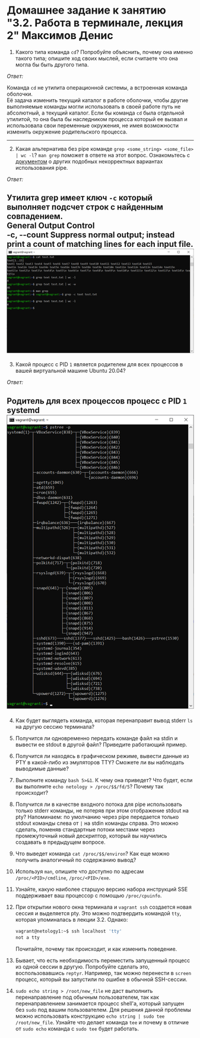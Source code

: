 # Домашнее задание к занятию "3.2. Работа в терминале, лекция 2" Максимов Денис

1. Какого типа команда `cd`? Попробуйте объяснить, почему она именно такого типа; опишите ход своих мыслей, если считаете что она могла бы быть другого типа.

_Ответ:_  

Команда `cd` не утилита операционной системы, а встроенная команда оболочки.  
Её задача изменить текущий каталог в работе оболочки, чтобы другие выполняемые команды могли использовать в своей работе путь не абсолютный, а текущий каталог. Если бы команда `cd` была отдельной утилитой, то она была бы наследником процесса который ее вызвал и использовала свои переменные окружения, не имея возможности изменить окружение родительского процесса.   

---
2. Какая альтернатива без pipe команде `grep <some_string> <some_file> | wc -l`? `man grep` поможет в ответе на этот вопрос. Ознакомьтесь с [документом](http://www.smallo.ruhr.de/award.html) о других подобных некорректных вариантах использования pipe.

_Ответ:_

Утилита grep имеет ключ `-с` который выполняет подсчет строк с найденным совпадением.  
   General Output Control  
    -c, --count 
    Suppress normal output; instead print a count of matching lines for each  input  file.  
![](img/pic1.png)
---
3. Какой процесс с PID `1` является родителем для всех процессов в вашей виртуальной машине Ubuntu 20.04?

_Ответ:_

Родитель для всех процессов процесс с PID `1` systemd  
![](img/pic2.png)
---
4. Как будет выглядеть команда, которая перенаправит вывод stderr `ls` на другую сессию терминала?
5. Получится ли одновременно передать команде файл на stdin и вывести ее stdout в другой файл? Приведите работающий пример.
6. Получится ли находясь в графическом режиме, вывести данные из PTY в какой-либо из эмуляторов TTY? Сможете ли вы наблюдать выводимые данные?
7. Выполните команду `bash 5>&1`. К чему она приведет? Что будет, если вы выполните `echo netology > /proc/$$/fd/5`? Почему так происходит?
8. Получится ли в качестве входного потока для pipe использовать только stderr команды, не потеряв при этом отображение stdout на pty? Напоминаем: по умолчанию через pipe передается только stdout команды слева от `|` на stdin команды справа.
Это можно сделать, поменяв стандартные потоки местами через промежуточный новый дескриптор, который вы научились создавать в предыдущем вопросе.
9. Что выведет команда `cat /proc/$$/environ`? Как еще можно получить аналогичный по содержанию вывод?
10. Используя `man`, опишите что доступно по адресам `/proc/<PID>/cmdline`, `/proc/<PID>/exe`.
11. Узнайте, какую наиболее старшую версию набора инструкций SSE поддерживает ваш процессор с помощью `/proc/cpuinfo`.
12. При открытии нового окна терминала и `vagrant ssh` создается новая сессия и выделяется pty. Это можно подтвердить командой `tty`, которая упоминалась в лекции 3.2. Однако:

     ```bash
     vagrant@netology1:~$ ssh localhost 'tty'
     not a tty
     ```

     Почитайте, почему так происходит, и как изменить поведение.
13. Бывает, что есть необходимость переместить запущенный процесс из одной сессии в другую. Попробуйте сделать это, воспользовавшись `reptyr`. Например, так можно перенести в `screen` процесс, который вы запустили по ошибке в обычной SSH-сессии.
14. `sudo echo string > /root/new_file` не даст выполнить перенаправление под обычным пользователем, так как перенаправлением занимается процесс shell'а, который запущен без `sudo` под вашим пользователем. Для решения данной проблемы можно использовать конструкцию `echo string | sudo tee /root/new_file`. Узнайте что делает команда `tee` и почему в отличие от `sudo echo` команда с `sudo tee` будет работать.
